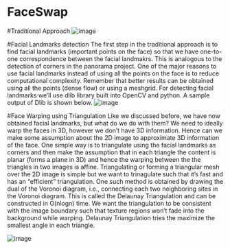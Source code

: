 # FaceSwap

#Traditional Approach
![image](https://user-images.githubusercontent.com/50541542/195431131-ce3b5c6f-d2e8-4666-b9cb-c5723b816ca9.png)


 #Facial Landmarks detection
 The first step in the traditional approach is to find facial landmarks (important points on the face) so that we have one-to-one correspondence between the facial landmakrs. This is analogous to the detection of corners in the panorama project. One of the major reasons to use facial landmarks instead of using all the points on the face is to reduce computational complexity. Remember that better results can be obtained using all the points (dense flow) or using a meshgrid. For detecting facial landmarks we’ll use dlib library built into OpenCV and python. A sample output of Dlib is shown below.
 ![image](https://user-images.githubusercontent.com/50541542/195431210-a1746047-da10-48ae-9e88-e2f7909a5ba4.png)

#Face Warping using Triangulation
Like we discussed before, we have now obtained facial landmarks, but what do we do with them? We need to ideally warp the faces in 3D, however we don’t have 3D information. Hence can we make some assumption about the 2D image to approximate 3D information of the face. One simple way is to triangulate using the facial landmarks as corners and then make the assumption that in each triangle the content is planar (forms a plane in 3D) and hence the warping between the the triangles in two images is affine. Triangulating or forming a triangular mesh over the 2D image is simple but we want to trinagulate such that it’s fast and has an “efficient” triangulation. One such method is obtained by drawing the dual of the Voronoi diagram, i.e., connecting each two neighboring sites in the Voronoi diagram. This is called the Delaunay Triangulation and can be constructed in O(nlogn) time. We want the triangulation to be consistent with the image boundary such that texture regions won’t fade into the background while warping. Delaunay Triangulation tries the maximize the smallest angle in each triangle.

![image](https://user-images.githubusercontent.com/50541542/195431300-be0af71f-c6d5-4e0e-96cc-98eb8dc0c9c4.png)




